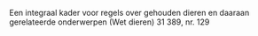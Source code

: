 Een integraal kader voor regels over gehouden dieren en daaraan gerelateerde onderwerpen (Wet dieren) 31 389, nr. 129